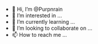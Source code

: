 - 👋 Hi, I’m @Purpnrain
- 👀 I’m interested in ...
- 🌱 I’m currently learning ...
- 💞️ I’m looking to collaborate on ...
- 📫 How to reach me ...

<!---
Purpnrain/Purpnrain is a ✨ special ✨ repository because its `README.md` (this file) appears on your GitHub profile.
You can click the Preview link to take a look at your changes.
--->
